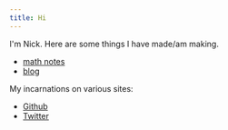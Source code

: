 ```yaml
---
title: Hi
---
```

I'm Nick. Here are some things I have made/am making.

 - [math notes](math_notes/)
 - [blog](blog/)


My incarnations on various sites:

 - [Github](https://github.com/nham)
 - [Twitter](https://twitter.com/cryptomorphism)

